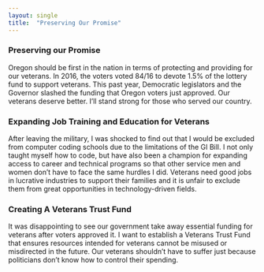 ```yaml
---
layout: single
title:  "Preserving Our Promise"
---
```


<h3>Preserving our Promise</h3>
<p>Oregon should be first in the nation in terms of protecting and providing for our veterans. In 2016, the voters voted 84/16 to devote 1.5% of the lottery fund to support veterans. This past year, Democratic legislators and the Governor slashed the funding that Oregon voters just approved. Our veterans deserve better. I’ll stand strong for those who served our country.</p>

<h3>Expanding Job Training and Education for Veterans</h3>
<p>After leaving the military, I was shocked to find out that I would be excluded from computer coding schools due to the limitations of the GI Bill. I not only taught myself how to code, but have also been a champion for expanding access to career and technical programs so that other service men and women don’t have to face the same hurdles I did. Veterans need good jobs in lucrative industries to support their families and it is unfair to exclude them from great opportunities in technology-driven fields.</p>

<h3>Creating A Veterans Trust Fund</h3>
<p>It was disappointing to see our government take away essential funding for veterans after voters approved it. I want to establish a Veterans Trust Fund that ensures resources intended for veterans cannot be misused or misdirected in the future. Our veterans shouldn’t have to suffer just because politicians don’t know how to control their spending.</p>
